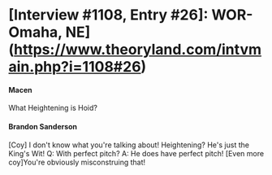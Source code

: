 # [Interview #1108, Entry #26]: WOR-Omaha, NE](https://www.theoryland.com/intvmain.php?i=1108#26)

#### Macen

What Heightening is Hoid?

#### Brandon Sanderson

[Coy] I don't know what you're talking about! Heightening? He's just the King's Wit!
Q: With perfect pitch?
A: He does have perfect pitch! [Even more coy]You're obviously misconstruing that!

